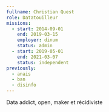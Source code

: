 ```yaml
---
fullname: Christian Quest
role: Datatouilleur
missions:
  - start: 2014-09-01
    end: 2019-03-15
    employer: dinum
    status: admin
  - start: 2019-05-01
    end: 2021-03-07
    status: independent
previously:
  - anais
  - ban
  - disinfo
---
```


Data addict, open, maker et récidiviste
